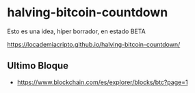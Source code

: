 # halving-bitcoin-countdown

Esto es una idea, híper borrador, en estado BETA

https://locademiacripto.github.io/halving-bitcoin-countdown/

## Ultimo Bloque

- https://www.blockchain.com/es/explorer/blocks/btc?page=1
